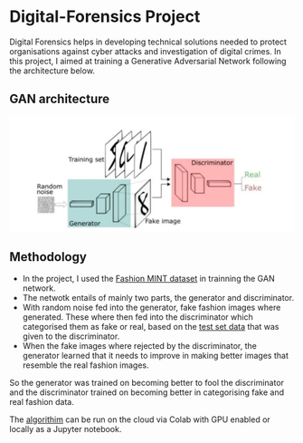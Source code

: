 # Digital-Forensics Project

Digital Forensics helps in developing technical solutions needed to protect organisations against cyber attacks and investigation of digital crimes. In this project, I aimed at training a Generative Adversarial Network following the architecture below.
## GAN architecture

![GAN](GAN.JPG)

## Methodology
* In the project, I used the [Fashion MINT dataset](https://www.kaggle.com/datasets/zalando-research/fashionmnist) in trainning the GAN network.
* The netwotk entails of mainly two parts, the generator and discriminator. 
* With random noise fed into the generator, fake fashion images where generated. These where then fed into the discriminator which categorised them as fake or real, based on the [test set data](https://www.kaggle.com/datasets/zalando-research/fashionmnist?select=fashion-mnist_test.csv) that was given to the discriminator.
* When the fake images where rejected by the discriminator, the generator learned that it needs to improve in making better images that resemble the real fashion images.

So the generator was trained on becoming better to fool the discriminator and the discriminator trained on becoming better in categorising fake and real fashion data.

The [algorithim](digital_forensics_project.py) can be run on the cloud via Colab with GPU enabled or locally as a Jupyter notebook.

